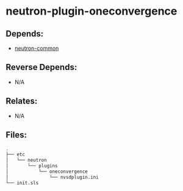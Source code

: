 # neutron-plugin-oneconvergence

## Depends:

  -  [neutron-common](/salt/neutron-common)

## Reverse Depends:

  -  N/A

## Relates:

  -  N/A

## Files:

```bash
.
├── etc
│   └── neutron
│       └── plugins
│           └── oneconvergence
│               └── nvsdplugin.ini
└── init.sls
```
